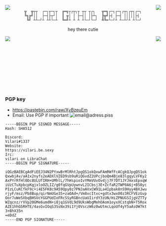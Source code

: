 <img align="left" src="https://cdn.discordapp.com/avatars/1072682112370626650/de12698cd1566c58298cded46ff4c415.png"> <img align="right" src="https://cdn.discordapp.com/avatars/1072682112370626650/de12698cd1566c58298cded46ff4c415.png">

<div align="center">

```

╦  ╦┬┬  ┌─┐┬─┐┬  ╔═╗┬┌┬┐┬ ┬┬ ┬┌┐   ╦═╗┌─┐┌─┐┌┬┐┌┬┐┌─┐
╚╗╔╝││  ├─┤├┬┘│  ║ ╦│ │ ├─┤│ │├┴┐  ╠╦╝├┤ ├─┤ │││││├┤ 
 ╚╝ ┴┴─┘┴ ┴┴└─┴  ╚═╝┴ ┴ ┴ ┴└─┘└─┘  ╩╚═└─┘┴ ┴─┴┘┴ ┴└─┘

```
hey there cutie
</div>

<img align="left" src="https://github-readme-stats.vercel.app/api?username=VilariStorms&show_icons=true">
<img align="right" src="https://github-readme-stats.vercel.app/api/top-langs/?username=VilariStorms">

</br></br></br></br></br></br></br></br></br></br>


### PGP key
- https://pastebin.com/raw/XyBzeuEm
- Email: Use PGP if important ![email@adress.piss](https://cdn.discordapp.com/attachments/1101565835291664404/1104446433836408922/aGc6ASO.png)
```
-----BEGIN PGP SIGNED MESSAGE-----
Hash: SHA512

Discord:
Vilari#1337
Website:
https://vilari.be.sexy
Irc:
vilari on LibraChat
-----BEGIN PGP SIGNATURE-----

iQGzBAEBCgAdFiEEJ34N2PYxwBrMlRhtJpgQS1okQxwFAmRWfFcACgkQJpgQS1ok
QxwbjAv/aA1x2nyfs2eADXlVZED9sb9uRiQGvdZ2UPcjboQm4Bje83lggyLVFKy2
AxPYrRfHl0Dc8ULUfIRH+UMhlL/7hHspioIvYMmVUvOvdjj7F7DT1JYJmxsEpxqW
iUzCTuXpbcpKgjxloOZLIZ/g0fqGVpUywnvL2ICbsj3E+ZcfaR2TWP0A6j+B50yc
PIzLCuKCfkF9c+i4E5FK8c9A59Qpy0z7PNJaAVxCW91La4Ipbak8nS9Hyy4BXJwu
rjyF/msz/Pb8Bup/qirNmUGe35+zaOAd+/Vm8xcItxc+gdtx3wx00z3RCFVEzGvp
Oor7uWe5XbqBHSUcYGGPUdIoFRcSSyRGBncUaUIirdY3zUN/HiZPNUGSIjgVZTTy
WZqcnz/rVVp2OGMe6umdN+i8jq1GVdL9d9UksWbgMehOAom1oyxXCstqbN+T5Rox
AZE1hhG5RHTE/4asGvIOqS3SsNx39i1Yj0VsczW6z0wUtmcLqoUf4yY5aAsOW7kt
3+BhX35n
=eDdZ
-----END PGP SIGNATURE-----
```

